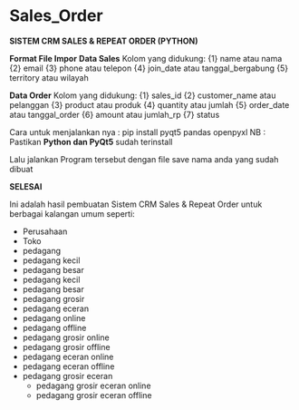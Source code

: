 # Sales_Order
<strong>SISTEM CRM SALES & REPEAT ORDER (PYTHON)</strong>

<strong>Format File Impor</strong>
<b>Data Sales</b>
Kolom yang didukung:
{1} name atau nama
{2} email
{3} phone atau telepon
{4} join_date atau tanggal_bergabung
{5} territory atau wilayah

<b>Data Order</b>
Kolom yang didukung:
{1} sales_id
{2} customer_name atau pelanggan
{3} product atau produk
{4} quantity atau jumlah
{5} order_date atau tanggal_order
{6} amount atau jumlah_rp
{7} status

Cara untuk menjalankan nya :
pip install pyqt5 pandas openpyxl
NB : Pastikan <b>Python dan PyQt5</b> sudah terinstall

Lalu jalankan Program tersebut dengan file save nama anda yang sudah dibuat

<strong>SELESAI</strong>

Ini adalah hasil pembuatan Sistem CRM Sales & Repeat Order untuk berbagai kalangan umum seperti:
- Perusahaan
- Toko
- pedagang
- pedagang kecil
- pedagang besar
- pedagang kecil
- pedagang besar
- pedagang grosir
- pedagang eceran
- pedagang online
- pedagang offline
- pedagang grosir online
- pedagang grosir offline
- pedagang eceran online
- pedagang eceran offline
- pedagang grosir eceran
    - pedagang grosir eceran online
    - pedagang grosir eceran offline